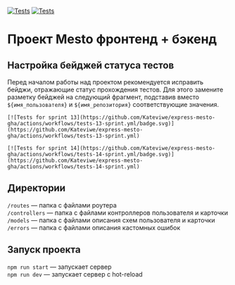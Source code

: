 [![Tests](https://github.com/Kateviwe/express-mesto-gha/actions/workflows/tests-13-sprint.yml/badge.svg)](https://github.com/Kateviwe/express-mesto-gha/actions/workflows/tests-13-sprint.yml) [![Tests](https://github.com/Kateviwe/express-mesto-gha/actions/workflows/tests-14-sprint.yml/badge.svg)](https://github.com/Kateviwe/express-mesto-gha/actions/workflows/tests-14-sprint.yml)
# Проект Mesto фронтенд + бэкенд



## Настройка бейджей статуса тестов
Перед началом работы над проектом рекомендуется исправить бейджи, отражающие статус прохождения тестов.
Для этого замените разметку бейджей на следующий фрагмент, подставив вместо `${имя_пользователя}` и `${имя_репозитория}` соответствующие значения.

```
[![Tests for sprint 13](https://github.com/Kateviwe/express-mesto-gha/actions/workflows/tests-13-sprint.yml/badge.svg)](https://github.com/Kateviwe/express-mesto-gha/actions/workflows/tests-13-sprint.yml) 

[![Tests for sprint 14](https://github.com/Kateviwe/express-mesto-gha/actions/workflows/tests-14-sprint.yml/badge.svg)](https://github.com/Kateviwe/express-mesto-gha/actions/workflows/tests-14-sprint.yml)
```


## Директории

`/routes` — папка с файлами роутера  
`/controllers` — папка с файлами контроллеров пользователя и карточки   
`/models` — папка с файлами описания схем пользователя и карточки  
`/errors` — папка с файлами описания кастомных ошибок  

## Запуск проекта

`npm run start` — запускает сервер   
`npm run dev` — запускает сервер с hot-reload
